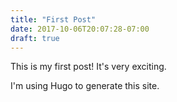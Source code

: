 ```yaml
---
title: "First Post"
date: 2017-10-06T20:07:28-07:00
draft: true
---
```


This is my first post! It's very exciting.

I'm using Hugo to generate this site.
